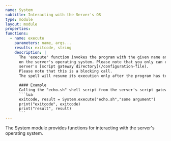 ```yaml
---
name: System
subtitle: Interacting with the Server's OS
type: module
layout: module
properties:
functions:
  - name: execute
    parameters: name, args...
    results: exitcode, string
    description: |
      The 'execute' function invokes the program with the given name and the given arguments
      on the server's operating system. Please note that you only can execute programs living inside the
      server's [script gateway directory](/configuration-file).
      Please note that this is a blocking call.
      The spell will resume its execution only after the program has terminated.

      #### Example
      Calling the "echo.sh" shell script from the server's script gateway directory.
      ```lua
      exitcode, result = System.execute("echo.sh","some argument")
      print("exitcode", exitcode)
      print("result", result)
      ```
---
```


The <span class="notranslate">System</span> module provides functions for interacting with the server's operating system.
